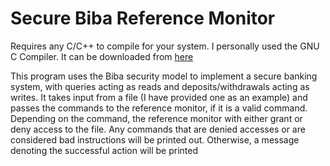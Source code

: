 <h1>Secure Biba Reference Monitor</h1>

<p> 
Requires any C/C++ to compile for your system. I personally used the GNU C Compiler. It can be downloaded from <a href="https://gcc.gnu.org/">here<a>
</p>

<p>
This program uses the Biba security model to implement a secure banking system, with queries acting as reads and deposits/withdrawals acting as writes. It takes input from a file (I have provided one as an example) and passes the commands to the reference monitor, if it is a valid command. Depending on the command, the reference monitor with either grant or deny access to the file. Any commands that are denied accesses or are considered bad instructions will be printed out. Otherwise, a message denoting the successful action will be printed
</p>
